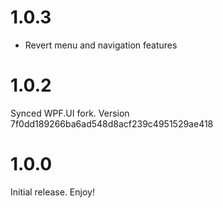# 1.0.3

- Revert menu and navigation features

# 1.0.2

Synced WPF.UI fork. Version 7f0dd189266ba6ad548d8acf239c4951529ae418

# 1.0.0

Initial release. Enjoy!